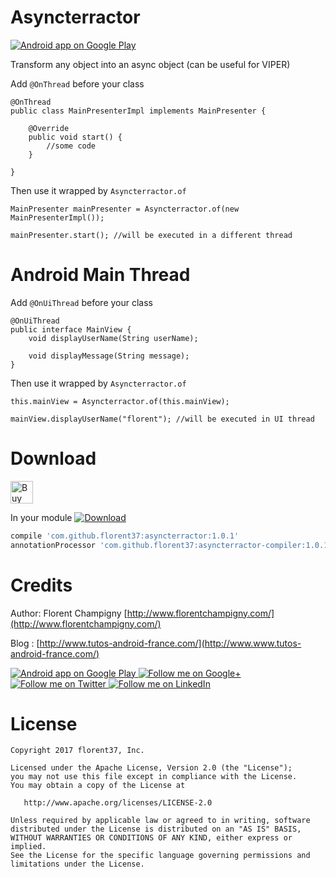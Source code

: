 # Asyncterractor


<a href="https://goo.gl/WXW8Dc">
  <img alt="Android app on Google Play" src="https://developer.android.com/images/brand/en_app_rgb_wo_45.png" />
</a>


Transform any object into an async object (can be useful for VIPER)

Add `@OnThread` before your class

```
@OnThread
public class MainPresenterImpl implements MainPresenter {

    @Override
    public void start() {
        //some code
    }

}
```

Then use it wrapped by `Asyncterractor.of`

```
MainPresenter mainPresenter = Asyncterractor.of(new MainPresenterImpl());

mainPresenter.start(); //will be executed in a different thread
```

# Android Main Thread

Add `@OnUiThread` before your class

```
@OnUiThread
public interface MainView {
    void displayUserName(String userName);

    void displayMessage(String message);
}
```

Then use it wrapped by `Asyncterractor.of`

```
this.mainView = Asyncterractor.of(this.mainView);

mainView.displayUserName("florent"); //will be executed in UI thread
```

# Download

<a href='https://ko-fi.com/A160LCC' target='_blank'><img height='36' style='border:0px;height:36px;' src='https://az743702.vo.msecnd.net/cdn/kofi1.png?v=0' border='0' alt='Buy Me a Coffee at ko-fi.com' /></a>

In your module [![Download](https://api.bintray.com/packages/florent37/maven/asyncterractor-compiler/images/download.svg)](https://bintray.com/florent37/maven/asyncterractor-compiler/_latestVersion)
```groovy
compile 'com.github.florent37:asyncterractor:1.0.1'
annotationProcessor 'com.github.florent37:asyncterractor-compiler:1.0.1'
```

# Credits

Author: Florent Champigny [http://www.florentchampigny.com/](http://www.florentchampigny.com/)

Blog : [http://www.tutos-android-france.com/](http://www.www.tutos-android-france.com/)


<a href="https://goo.gl/WXW8Dc">
  <img alt="Android app on Google Play" src="https://developer.android.com/images/brand/en_app_rgb_wo_45.png" />
</a>

<a href="https://plus.google.com/+florentchampigny">
  <img alt="Follow me on Google+"
       src="https://raw.githubusercontent.com/florent37/DaVinci/master/mobile/src/main/res/drawable-hdpi/gplus.png" />
</a>
<a href="https://twitter.com/florent_champ">
  <img alt="Follow me on Twitter"
       src="https://raw.githubusercontent.com/florent37/DaVinci/master/mobile/src/main/res/drawable-hdpi/twitter.png" />
</a>
<a href="https://www.linkedin.com/in/florentchampigny">
  <img alt="Follow me on LinkedIn"
       src="https://raw.githubusercontent.com/florent37/DaVinci/master/mobile/src/main/res/drawable-hdpi/linkedin.png" />
</a>



# License

    Copyright 2017 florent37, Inc.

    Licensed under the Apache License, Version 2.0 (the "License");
    you may not use this file except in compliance with the License.
    You may obtain a copy of the License at

       http://www.apache.org/licenses/LICENSE-2.0

    Unless required by applicable law or agreed to in writing, software
    distributed under the License is distributed on an "AS IS" BASIS,
    WITHOUT WARRANTIES OR CONDITIONS OF ANY KIND, either express or implied.
    See the License for the specific language governing permissions and
    limitations under the License.
